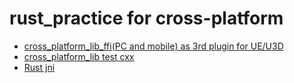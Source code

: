 # rust_practice for cross-platform
- [cross_platform_lib_ffi(PC and mobile) as 3rd plugin for UE/U3D ](https://github.com/smallverse/rust_practice/tree/main/cross_platform_lib_ffi)
- [cross_platform_lib test cxx ](https://github.com/smallverse/rust_practice/tree/main/cross_platform_lib)
- [Rust jni](https://github.com/smallverse/rust_practice/tree/main/cross_platform_lib_jni)
